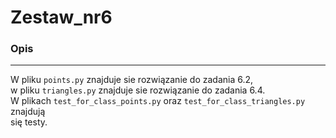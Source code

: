 # Zestaw_nr6

### Opis

---
W pliku `points.py` znajduje sie rozwiązanie do zadania 6.2, <br>
w pliku `triangles.py` znajduje sie rozwiązanie do zadania 6.4. <br>
W plikach `test_for_class_points.py` oraz `test_for_class_triangles.py` znajdują <br>
się testy. 
